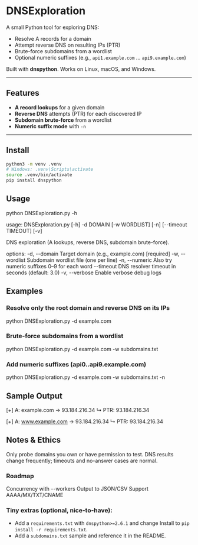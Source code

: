 # DNSExploration

A small Python tool for exploring DNS:
- Resolve A records for a domain
- Attempt reverse DNS on resulting IPs (PTR)
- Brute-force subdomains from a wordlist
- Optional numeric suffixes (e.g., `api1.example.com` … `api9.example.com`)

Built with **dnspython**. Works on Linux, macOS, and Windows.

---

## Features
- **A record lookups** for a given domain
- **Reverse DNS** attempts (PTR) for each discovered IP
- **Subdomain brute-force** from a wordlist
- **Numeric suffix mode** with `-n`

---

## Install

```bash
python3 -m venv .venv
# Windows: .venv\Scripts\activate
source .venv/bin/activate
pip install dnspython
```


## Usage
python DNSExploration.py -h

usage: DNSExploration.py [-h] -d DOMAIN [-w WORDLIST] [-n] [--timeout TIMEOUT] [-v]

DNS exploration (A lookups, reverse DNS, subdomain brute-force).

options:
  -d, --domain    Target domain (e.g., example.com)  [required]
  -w, --wordlist  Subdomain wordlist file (one per line)
  -n, --numeric   Also try numeric suffixes 0–9 for each word
  --timeout       DNS resolver timeout in seconds (default: 3.0)
  -v, --verbose   Enable verbose debug logs


## Examples
### Resolve only the root domain and reverse DNS on its IPs
python DNSExploration.py -d example.com

### Brute-force subdomains from a wordlist
python DNSExploration.py -d example.com -w subdomains.txt

### Add numeric suffixes (api0..api9.example.com)
python DNSExploration.py -d example.com -w subdomains.txt -n

## Sample Output
[+] A: example.com -> 93.184.216.34
    ↳ PTR: 93.184.216.34

[+] A: www.example.com -> 93.184.216.34
    ↳ PTR: 93.184.216.34

## Notes & Ethics
Only probe domains you own or have permission to test.
DNS results change frequently; timeouts and no-answer cases are normal.

### Roadmap
Concurrency with --workers
Output to JSON/CSV
Support AAAA/MX/TXT/CNAME


### Tiny extras (optional, nice-to-have):
- Add a `requirements.txt` with `dnspython>=2.6.1` and change Install to `pip install -r requirements.txt`.
- Add a `subdomains.txt` sample and reference it in the README.
